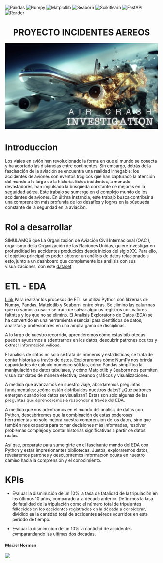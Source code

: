 ![Pandas](https://img.shields.io/badge/-Pandas-333333?style=flat&logo=pandas)
![Numpy](https://img.shields.io/badge/-Numpy-333333?style=flat&logo=numpy)
![Matplotlib](https://img.shields.io/badge/-Matplotlib-333333?style=flat&logo=matplotlib)
![Seaborn](https://img.shields.io/badge/-Seaborn-333333?style=flat&logo=seaborn)
![Scikitlearn](https://img.shields.io/badge/-Scikitlearn-333333?style=flat&logo=scikitlearn)
![FastAPI](https://img.shields.io/badge/-FastAPI-333333?style=flat&logo=fastapi)
![Render](https://img.shields.io/badge/-Render-333333?style=flat&logo=render)


<h1 align='center'>
 <b>PROYECTO INCIDENTES AEREOS </b>
</h1>
<p align='center'>

![](/img/air_crash.jpg)

# Introduccion
Los viajes en avión han revolucionado la forma en que el mundo se conecta y ha acortado las distancias entre continentes. Sin embargo, detrás de la fascinación de la aviación se encuentra una realidad innegable: los accidentes de aviones son eventos trágicos que han capturado la atención del mundo a lo largo de la historia. Estos incidentes, a menudo devastadores, han impulsado la búsqueda constante de mejoras en la seguridad aérea.
Este trabajo se sumerge en el complejo mundo de los accidentes de aviones. En última instancia, este trabajo busca contribuir a una comprensión más profunda de los desafíos y logros en la búsqueda constante de la seguridad en la aviación.

# Rol a desarrollar
SIMULAMOS que La Organización de Aviación Civil Internacional (OACI), organismo de la Organización de las Naciones Unidas, quiere investigar en profundidad los accidentes producidos desde inicios del siglo XX. Para ello, el objetivo principal es poder obtener un análisis de datos relacionado a esto, junto a un dashboard que complemente los análisis con sus visualizaciones, con este [dataset](../data/AccidentesAviones.csv).

# ETL - EDA
[Link](../src/ETL_EDA) Para realizar los procesos de ETL se utilizó Python con librerías de Numpy, Pandas, Matplotlib y Seaborn, entre otras. Se elimino las calumnas que no vamos a usar y se trato de salvar algunos registros con valores faltntes y los que no se elimino. 
El Análisis Exploratorio de Datos (EDA) se ha convertido en una herramienta esencial para científicos de datos, analistas y profesionales en una amplia gama de disciplinas.

 A lo largo de nuestro recorrido, aprenderemos cómo estas bibliotecas pueden ayudarnos a adentrarnos en los datos, descubrir patrones ocultos y extraer información valiosa.

El análisis de datos no solo se trata de números y estadísticas; se trata de contar historias a través de datos. Exploraremos cómo NumPy nos brinda capacidades de cálculo numérico sólidas, cómo Pandas simplifica la manipulación de datos tabulares, y cómo Matplotlib y Seaborn nos permiten visualizar datos de manera efectiva, creando gráficos y visualizaciones.

A medida que avanzamos en nuestro viaje, abordaremos preguntas fundamentales: ¿cómo están distribuidos nuestros datos?  ¿Qué patrones emergen cuando los datos se visualizan? Estas son solo algunas de las preguntas que aprenderemos a responder a través del EDA.

A medida que nos adentramos en el mundo del análisis de datos con Python, descubriremos que la combinación de estas poderosas herramientas no solo mejora nuestra comprensión de los datos, sino que también nos capacita para tomar decisiones más informadas, resolver problemas complejos y contar historias significativas a partir de datos reales.

Así que, prepárate para sumergirte en el fascinante mundo del EDA con Python y estas impresionantes bibliotecas. Juntos, exploraremos datos, revelaremos patrones y descubriremos información oculta en nuestro camino hacia la comprensión y el conocimiento.

# KPIs
- Evaluar la disminución de un 10% la tasa de fatalidad de la tripulación en los últimos 10 años, comparado a la década anterior. Definimos la tasa de fatalidad de la tripulación como el número total de tripulantes fallecidos en los accidentes registrados en la década a considerar, dividido en la cantidad total de accidentes aéreos ocurridos en este período de tiempo. 

- Evaluar la disminucion de un 10% la cantidad de accidentes comparandando las ultimas dos decadas. 








#### Maciel Norman
![](/img/github.ico)
